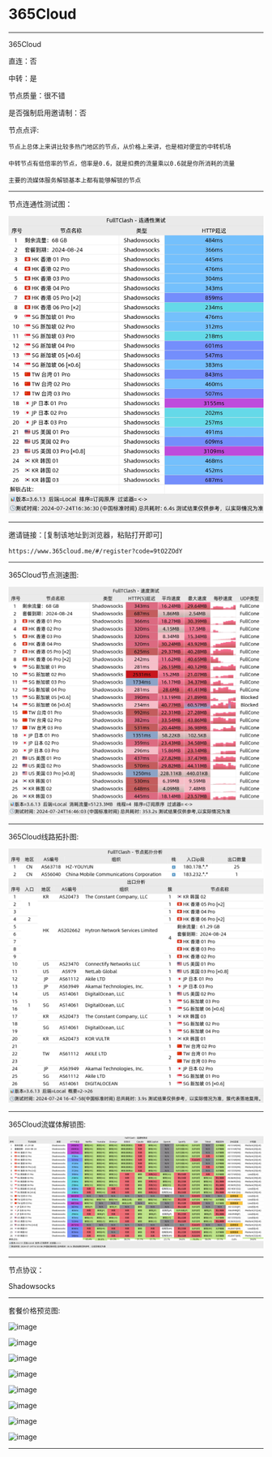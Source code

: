 # 365Cloud

-------------------------

365Cloud

直连：否

中转：是

节点质量：很不错

是否强制启用邀请制：否

节点点评:

    节点上总体上来讲比较多热门地区的节点，从价格上来讲，也是相对便宜的中转机场

    中转节点有低倍率的节点，倍率是0.6，就是扣费的流量乘以0.6就是你所消耗的流量

    主要的流媒体服务解锁基本上都有能够解锁的节点

-------------------------

节点连通性测试图：

![image](/img/17.png)

-------------------------

邀请链接：[复制该地址到浏览器，粘贴打开即可]

    https://www.365cloud.me/#/register?code=9tO2ZOdY

-------------------------

365Cloud节点测速图:

![image](/img/18.png)

-------------------------

365Cloud线路拓扑图:

![image](/img/19.png)

-------------------------

365Cloud流媒体解锁图:

![image](/img/20.png)

-------------------------

节点协议：

Shadowsocks

-------------------------

套餐价格预览图:

![image](/price/365cloud/1.png)

![image](/price/365cloud/2.png)

![image](/price/365cloud/3.png)

![image](/price/365cloud/4.png)

![image](/price/365cloud/5.png)

![image](/price/365cloud/6.png)

![image](/price/365cloud/7.png)

![image](/price/365cloud/8.png)

-------------------------